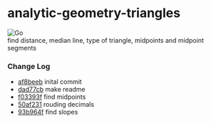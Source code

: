 # analytic-geometry-triangles
![Go](https://img.shields.io/badge/go-%2300ADD8.svg?style=for-the-badge&logo=go&logoColor=white) <br>
find distance, median line, type of triangle, midpoints and midpoint segments

### Change Log
* [af8beeb](https://github.com/cantevenread/analytic-geometry-triangles/commit/af8beeb8e76da72fa79f6a05517bbb9f60d3a269) inital commit
* [dad77cb](https://github.com/cantevenread/analytic-geometry-triangles/commit/dad77cb5be37171db27cfd1222bac30627679042) make readme
* [f03393f](https://github.com/cantevenread/analytic-geometry-triangles/commit/f03393f1c715e32ce77725d39972c759a691f503) find midpoints
* [50af231](https://github.com/cantevenread/analytic-geometry-triangles/commit/50af2315292b8abe679f0dde9155f11df481d425) rouding decimals
* [93b964f](https://github.com/cantevenread/analytic-geometry-triangles/commit/93b964f8c77b49f04cdd6da2c7bd58a59f3d4c4d) find slopes
